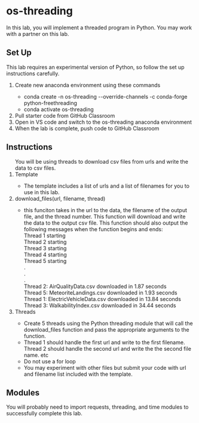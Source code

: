 # os-threading
In this lab, you will implement a threaded program in Python. You may work with a partner on this lab.
## Set Up
This lab requires an experimental version of Python, so follow the set up instructions carefully.
<ol>
	<li>Create new anaconda environment using these commands</li>
	<ul>
		<li>conda create -n os-threading --override-channels -c conda-forge python-freethreading</li>
		<li>conda activate os-threading</li>
	</ul>
	<li>Pull starter code from GitHub Classroom</li>
	<li>Open in VS code and switch to the os-threading anaconda environment</li>
	<li>When the lab is complete, push code to GitHub Classroom</li>
</ol>

## Instructions
<ol>
  You will be using threads to download csv files from urls and write the data to csv files. 
  <li>Template</li>
  <ul>
    <li>The template includes a list of urls and a list of filenames for you to use in this lab.</li>
  </ul>
  <li>download_files(url, filename, thread)</li>
  <ul><li>this funciton takes in the url to the data, the filename of the output file, and the thread number. This function will download and write the data to the output csv file. This function should also output the following messages when the function begins and ends:<br>
  Thread 1 starting<br>
  Thread 2 starting<br>
  Thread 3 starting<br>
  Thread 4 starting<br>
  Thread 5 starting<br>
  .<br>
  .<br>
  .<br>
  Thread 2: AirQualityData.csv downloaded in 1.87 seconds<br>
  Thread 5: MeteoriteLandings.csv downloaded in 1.93 seconds<br>
  Thread 1: ElectricVehicleData.csv downloaded in 13.84 seconds<br>
  Thread 3: WalkabilityIndex.csv downloaded in 34.44 seconds
  </li>
  </ul>
<li>Threads</li>
  <ul>
    <li>Create 5 threads using the Python threading module that will call the download_files function and pass the appropriate arguments to the function.</li>
    <li>Thread 1 should handle the first url and write to the first filename. Thread 2 should handle the second url and write the the second file name. etc</li>
    <li>Do not use a for loop</li>
    <li>You may experiment with other files but submit your code with url and filename list included with the template.</li>
  </ul>
</ol>

## Modules
You will probably need to import requests, threading, and time modules to successfully complete this lab. 
